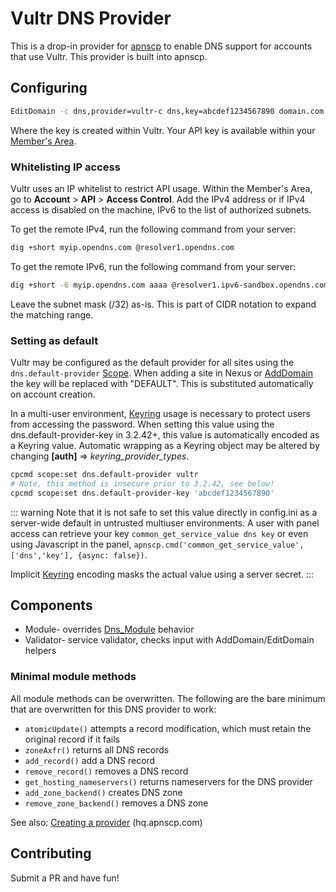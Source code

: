 # Vultr DNS Provider

This is a drop-in provider for [apnscp](https://apnscp.com) to enable DNS support for accounts that use Vultr. This provider is built into apnscp.

## Configuring

```bash
EditDomain -c dns,provider=vultr-c dns,key=abcdef1234567890 domain.com
```

Where the key is created within Vultr. Your API key is available within your [Member's Area](https://my.vultr.com/settings/#settingsapi).

### Whitelisting IP access
Vultr uses an IP whitelist to restrict API usage. Within the Member's Area, go to **Account** > **API** > **Access Control**. Add the IPv4 address or if IPv4 access is disabled on the machine, IPv6 to the list of authorized subnets.

To get the remote IPv4, run the following command from your server:
```bash
dig +short myip.opendns.com @resolver1.opendns.com
```

To get the remote IPv6, run the following command from your server:
```bash
dig +short -6 myip.opendns.com aaaa @resolver1.ipv6-sandbox.opendns.com
```

Leave the subnet mask (/32) as-is. This is part of CIDR notation to expand the matching range.

### Setting as default

Vultr may be configured as the default provider for all sites using the `dns.default-provider` [Scope](https://gitlab.com/apisnetworks/apnscp/blob/master/docs/admin/Scopes.md). When adding a site in Nexus or [AddDomain](https://hq.apnscp.com/working-with-cli-helpers/#adddomain) the key will be replaced with "DEFAULT". This is substituted automatically on account creation.

In a multi-user environment, [Keyring](../Authentication.md#Keyring) usage is necessary to protect users from accessing the password. When setting this value using the dns.default-provider-key in 3.2.42+, this value is automatically encoded as a Keyring value. Automatic wrapping as a Keyring object may be altered by changing **[auth]** => *keyring_provider_types*.

```bash
cpcmd scope:set dns.default-provider vultr
# Note, this method is insecure prior to 3.2.42, see below!
cpcmd scope:set dns.default-provider-key 'abcdef1234567890'
```

::: warning 
Note that it is not safe to set this value directly in config.ini as a server-wide default in untrusted multiuser environments. A user with panel access can retrieve your key `common_get_service_value dns key` or even using Javascript in the panel, `apnscp.cmd('common_get_service_value',['dns','key'], {async: false})`.

Implicit [Keyring](../../Authentication.md#Keyring) encoding masks the actual value using a server secret. 
:::

## Components

* Module- overrides [Dns_Module](https://github.com/apisnetworks/apnscp-modules/blob/master/modules/dns.php) behavior
* Validator- service validator, checks input with AddDomain/EditDomain helpers

### Minimal module methods

All module methods can be overwritten. The following are the bare minimum that are overwritten for this DNS provider to work:

- `atomicUpdate()` attempts a record modification, which must retain the original record if it fails
- `zoneAxfr()` returns all DNS records
- `add_record()` add a DNS record
- `remove_record()` removes a DNS record
- `get_hosting_nameservers()` returns nameservers for the DNS provider
- `add_zone_backend()` creates DNS zone
- `remove_zone_backend()` removes a DNS zone

See also: [Creating a provider](https://hq.apnscp.com/apnscp-pre-alpha-technical-release/#creatingaprovider) (hq.apnscp.com)

## Contributing

Submit a PR and have fun!
